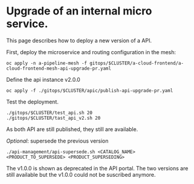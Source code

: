 # Upgrade of an internal micro service.

This page describes how to deploy a new version of a API.

First, deploy the microservice and routing configuration in the mesh:
```
oc apply -n a-pipeline-mesh -f gitops/$CLUSTER/a-cloud-frontend/a-cloud-frontend-mesh-api-upgrade-pr.yaml
```

Define the api instance v2.0.0
```
oc apply -f ./gitops/$CLUSTER/apic/publish-api-upgrade-pr.yaml
```

Test the deployment.

```
./gitops/$CLUSTER/test_api.sh 20
./gitops/$CLUSTER/tast_api_v2.sh 20
```

As both API are still published, they still are available.

*Optional*: supersede the previous version 
```
./api-management/api-supersede.sh <CATALOG_NAME> <PRODUCT_TO_SUPERSEDE> <PRODUCT_SUPERSEDING>
```

The v1.0.0 is shown as deprecated in the API portal. The two versions are still available but the v1.0.0 could not be suscribed anymore. 